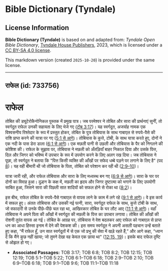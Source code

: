 # Bible Dictionary (Tyndale)

## License Information

**Bible Dictionary (Tyndale)** is based on and adapted from: _Tyndale Open Bible Dictionary_, [Tyndale House Publishers](https://tyndaleopenresources.com/), 2023, which is licensed under a [CC BY-SA 4.0 license](https://creativecommons.org/licenses/by-sa/4.0/legalcode.en).

This markdown version (created `2025-10-20`) is provided under the same license.



--------------------------------

## राफेल (id: 733756)

राफेल
=====

तोबित की ड्यूटेरोकैनोनिकल पुस्तक में प्रमुख पात्र। जब परमेश्वर ने तोबित और सारा की प्रार्थनाएं सुनीं, तो स्वर्गदूत राफेल उनकी सहायता के लिए भेजे गए ([टोब 3:17](https://ref.ly/Tob3:17))। यह स्वर्गदूत, अजर्याह नामक एक विश्वसनीय रिश्तेदार के रूप में प्रस्तुत होकर, तोबित के पुत्र तोबियास के साथ गाबाएल से रुपये\-पैसे की राशि प्राप्त करने की यात्रा पर गए ([5:1 से आगे](https://ref.ly/Tob5:1-Tob5:22))। तोबियास के कुत्ते, टोबी, के साथ यात्रा करते हुए, दोनों ने एक नदी के पास डेरा डाला ([6:1 से आगे](https://ref.ly/Tob6:1-Tob6:18))। एक मछली पानी से उछली और तोबियास के पैर को निगलने की कोशिश की। राफेल के सुझाव पर, तोबियास ने मछली को अँतड़ियाँ बाहर निकाल दिया और उसके पित्त, दिल और जिगर को भविष्य में उपचार के रूप में उपयोग करने के लिए अलग रख दिया। जब तोबियास ने पूछा, तो स्वर्गदूत ने बताया कि "पित्त किसी व्यक्ति की आँखों पर सफेद धब्बे पड़ने पर लगाने के लिए है" (पद [8](https://ref.ly/Tob6:8))। यह वही बीमारी थी जो तोबियास के पिता, तोबित को परेशान कर रही थी ([2:9–10](https://ref.ly/Tob2:9-Tob2:10))।

यात्रा जारी रही, और राफेल तोबियास और सारा के लिए मध्यस्थ बन गए ([6:9 से आगे](https://ref.ly/Tob6:9-Tob6:18))। सारा के घर पर दोनों का विवाह हुआ। दुल्हन के कक्ष में, मछली का हृदय और जिगर दुष्टात्मा को भगाने के लिए उपयोगी साबित हुआ, जिसने सारा की पिछली सात शादियों को सफल होने से रोका था ([8:2](https://ref.ly/Tob8:2))।

इस बीच, राफेल तोबित के रुपये\-पैसे गाबाएल से वापस लाने के काम में लगे रहे ([9:1 से आगे](https://ref.ly/Tob9:1-Tob9:6))। वे इस कार्य में सफल हुए। अंततः तोबियास और उसकी नई पत्नी, सारा, स्वर्गदूत राफेल के साथ, कुत्ते टोबी के साथ, जो वफादारी से उनके पीछे\-पीछे चल रहा था, आखिरकार तोबित के घर लौट आए ([11:1 से आगे](https://ref.ly/Tob11:1-Tob11:18))। वहाँ तोबियास ने अपने पिता की आँखों में स्वर्गदूत की मछली के पित्त का उपचार लगाया। तोबित की आँखों की रोशनी तुरंत वापस आ गई। तोबित के आग्रह पर, तोबियास ने वेश बदलकर आए राफेल को गाबाएल से प्राप्त धन का आधा हिस्सा इनाम में देने की पेशकश की। इस समय स्वर्गदूत ने अपनी असली पहचान उन्हें बताते हुए कहा, “मैं राफेल हूँ, उन सात स्वर्गदूतों में से एक जो प्रभु की सेवा में खड़े रहते हैं,” और आगे कहा, “ध्यान दें कि मैंने कुछ नहीं खाया; जो तुमने देखा वह केवल एक छाया था" ([12:15, 19](https://ref.ly/Tob12:15,Tob12:19))। इसके बाद राफेल दृष्टि से ओझल हो गए।

* **Associated Passages:** TOB 3:17; TOB 6:8; TOB 8:2; TOB 12:15; TOB 12:19; TOB 5:1–TOB 5:22; TOB 6:1–TOB 6:18; TOB 2:9–TOB 2:10; TOB 6:9–TOB 6:18; TOB 9:1–TOB 9:6; TOB 11:1–TOB 11:18

